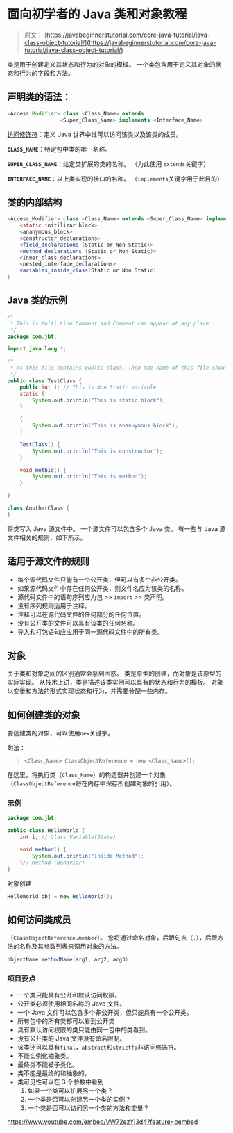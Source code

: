 # 面向初学者的 Java 类和对象教程

> 原文： [https://javabeginnerstutorial.com/core-java-tutorial/java-class-object-tutorial/](https://javabeginnerstutorial.com/core-java-tutorial/java-class-object-tutorial/)

类是用于创建定义其状态和行为的对象的模板。 一个类包含用于定义其对象的状态和行为的字段和方法。

## 声明类的语法：

```java
<Access Modifier> class <Class_Name> extends
                 <Super_Class_Name> implements <Interface_Name>
```

[访问修饰符](https://javabeginnerstutorial.com/core-java-tutorial/access-modifier-in-java/ "Access Modifier in Java")：定义 Java 世界中谁可以访问该类以及该类的成员。

**`CLASS_NAME`**：特定包中类的唯一名称。

**`SUPER_CLASS_NAME`**：给定类扩展的类的名称。 （为此使用 `extends`关键字）

**`INTERFACE_NAME`**：以上类实现的接口的名称。 （`implements`关键字用于此目的）

## 类的内部结构

```java
<Access_Modifier> class <Class_Name> extends <Super_Class_Name> implements <Interface_Name>{
    <static initilizar block>
    <ananymous_block>
    <constructor_declarations>
    <field_declarations (Static or Non-Static)>
    <method_declarations (Static or Non-Static)>
    <Inner_class_declarations>
    <nested_interface_declarations>
    variables_inside_class(Static or Non Static)
}
```

## Java 类的示例

```java
/*
 * This is Multi Line Comment and Comment can appear at any place
 */
package com.jbt;

import java.lang.*;

/*
 * As this file contains public class. Then the name of this file should be TestClass.java
 */
public class TestClass {
	public int i; // This is Non Static variable
	static {
		System.out.println("This is static block");
	}

	{
		System.out.println("This is ananuymous block");
	}

	TestClass() {
		System.out.println("This is constructor");
	}

	void methid() {
		System.out.println("This is method");
	}

}

class AnotherClass {
}
```

将类写入 Java 源文件中。 一个源文件可以包含多个 Java 类。 有一些与 Java 源文件相关的规则，如下所示。

## 适用于源文件的规则

*   每个源代码文件只能有一个公开类，但可以有多个非公开类。
*   如果源代码文件中存在任何公开类，则文件名应为该类的名称。
*   源代码文件中的语句序列应为包 >> `import` >> 类声明。
*   没有序列规则适用于注释。
*   注释可以在源代码文件的任何部分的任何位置。
*   没有公开类的文件可以具有该类的任何名称。
*   导入和打包语句应应用于同一源代码文件中的所有类。

## 对象

关于类和对象之间的区别通常会感到困惑。 类是原型的创建，而对象是该原型的实际实现。 从技术上讲，类是描述该类实例可以具有的状态和行为的模板。 对象以变量和方法的形式实现状态和行为，并需要分配一些内存。

## 如何创建类的对象

要创建类的对象，可以使用`new`关键字。

句法：

> `<Class_Name> ClassObjectReference = new <Class_Name>();`

在这里，将执行类（`Class_Name`）的构造器并创建一个对象（`ClassObjectReference`将在内存中保存所创建对象的引用）。

### 示例

```java
package com.jbt;

public class HelloWorld {
	int i; // Class Variable(State)

	void method() {
		System.out.println("Inside Method");
	}// Method (Behavior)
} 
```

对象创建

```java
HelloWorld obj = new HelloWorld();
```

## 如何访问类成员

（`ClassObjectReference.member`）。 您将通过命名对象，后跟句点（`.`），后跟方法的名称及其参数列表来调用对象的方法。

```java
objectName.methodName(arg1, arg2, arg3).
```

### 项目要点

*   一个类只能具有公开和默认访问权限。
*   公开类必须使用相同名称的 Java 文件。
*   一个 Java 文件可以包含多个非公开类，但只能具有一个公开类。
*   所有包中的所有类都可以看到公开类
*   具有默认访问权限的类只能由同一包中的类看到。
*   没有公开类的 Java 文件没有命名限制。
*   该类还可以具有`final`，`abstract`和`strictfp`非访问修饰符。
*   不能实例化抽象类。
*   最终类不能被子类化。
*   类不能是最终的和抽象的。
*   类可见性可以在 3 个参数中看到
    1.  如果一个类可以扩展另一个类？
    2.  一个类是否可以创建另一个类的实例？
    3.  一个类是否可以访问另一个类的方法和变量？

<https://www.youtube.com/embed/VW72ezYj3d4?feature=oembed>

